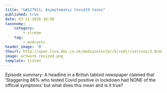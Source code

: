 ```yaml
---
title: "&#127911; Asymptomatic Covid19 Cases"
published: true
date: 03-11-2020 10:58
taxonomy:
    category:
        - stream
    tag:
        - podcasts
header_image: '0'
theurl: http://open.live.bbc.co.uk/mediaselector/6/redir/version/2.0/mediaset/audio-nondrm-download/proto/http/vpid/p08wy7w6.mp3
image: artwork-resized.png
template: listen
--- 
```

Episode summary: A headline in a British tabloid newspaper claimed that ‘Staggering 86% who tested Covid positive in lockdown had NONE of the official symptoms’ but what does this mean and is it true?
